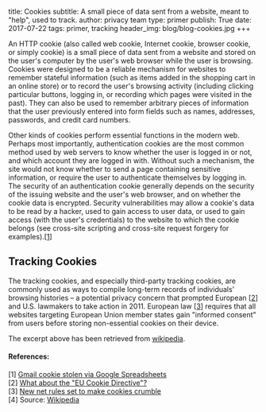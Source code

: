 title: Cookies
subtitle: A small piece of data sent from a website, meant to "help", used to track.
author: privacy team
type: primer
publish: True
date: 2017-07-22
tags: primer, tracking
header_img: blog/blog-cookies.jpg
+++

An HTTP cookie (also called web cookie, Internet cookie, browser cookie, or simply cookie) is a small piece of data sent from a website and stored on the user's computer by the user's web browser while the user is browsing. Cookies were designed to be a reliable mechanism for websites to remember stateful information (such as items added in the shopping cart in an online store) or to record the user's browsing activity (including clicking particular buttons, logging in, or recording which pages were visited in the past). They can also be used to remember arbitrary pieces of information that the user previously entered into form fields such as names, addresses, passwords, and credit card numbers.

Other kinds of cookies perform essential functions in the modern web. Perhaps most importantly, authentication cookies are the most common method used by web servers to know whether the user is logged in or not, and which account they are logged in with. Without such a mechanism, the site would not know whether to send a page containing sensitive information, or require the user to authenticate themselves by logging in. The security of an authentication cookie generally depends on the security of the issuing website and the user's web browser, and on whether the cookie data is encrypted. Security vulnerabilities may allow a cookie's data to be read by a hacker, used to gain access to user data, or used to gain access (with the user's credentials) to the website to which the cookie belongs (see cross-site scripting and cross-site request forgery for examples).[[1](http://news.cnet.com/8301-10789_3-9918582-57.html)]

## Tracking Cookies
The tracking cookies, and especially third-party tracking cookies, are commonly used as ways to compile long-term records of individuals' browsing histories – a potential privacy concern that prompted European [[2](http://webcookies.org/faq/#Directive)] and U.S. lawmakers to take action in 2011. European law [[3](http://www.bbc.co.uk/news/technology-12668552)] requires that all websites targeting European Union member states gain "informed consent" from users before storing non-essential cookies on their device.

The excerpt above has been retrieved from [wikipedia](https://en.wikipedia.org/wiki/HTTP_cookie).


#### References:

[1] [Gmail cookie stolen via Google Spreadsheets](http://news.cnet.com/8301-10789_3-9918582-57.html) <br>
[2] [What about the "EU Cookie Directive"?](http://webcookies.org/faq/#Directive) <br>
[3] [New net rules set to make cookies crumble](http://www.bbc.co.uk/news/technology-12668552)  <br>
[4] Source: [Wikipedia](https://en.wikipedia.org/wiki/HTTP_cookie)
